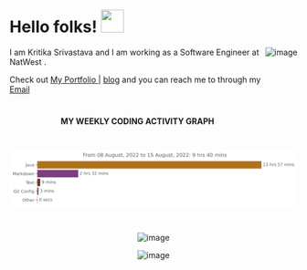 # Hello folks! <img src="https://raw.githubusercontent.com/MartinHeinz/MartinHeinz/master/wave.gif" width="40" height="40"/>
<img align="right" height="180px" src="https://i.pinimg.com/originals/69/b5/6d/69b56d199dc7709d88792c1a713982bc.gif" alt="image" />
<p align="left">
 
I am Kritika Srivastava and I am working as a Software Engineer at NatWest . 

Check out [My Portfolio ](https://kritika-srivastava.github.io/) | [blog](https://kritikajournals.tech/) and you can reach me to through my [Email](kritika.s1408@gmail.com)
&nbsp;

# 

 <p align="center">
 <b>
  MY WEEKLY CODING ACTIVITY GRAPH
  </b>
</p>


<p align="center">
<img src=https://github.com/kritika-srivastava/kritika-srivastava/blob/master/images/stat.svg alt="image"/>
</p>

  
#


<p align="center">
<img src="https://github-readme-stats.vercel.app/api?username=kritika-srivastava&theme=radical&show_icons=true" alt="image" />
</p>


<p align="center">
<img src="https://komarev.com/ghpvc/?username=kritika-srivastava&color=red" alt="image" />
 </p>
